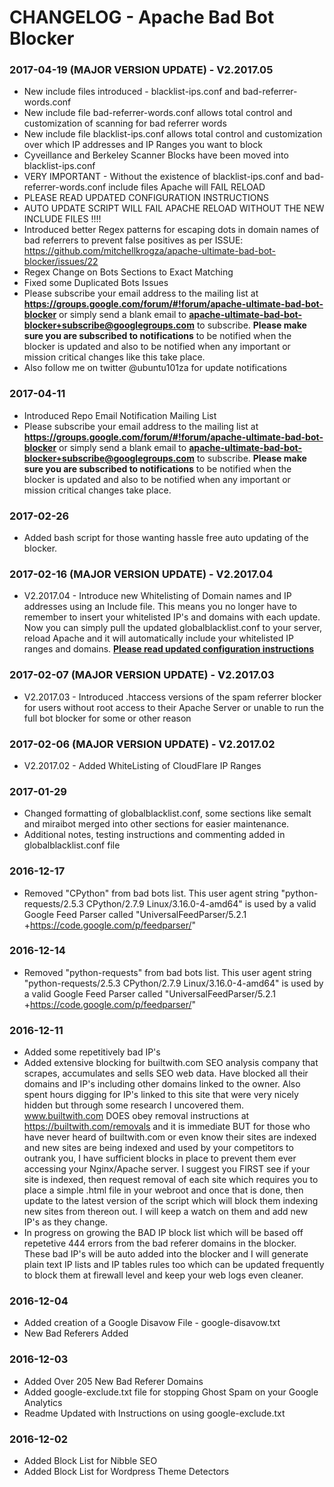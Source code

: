 # CHANGELOG - Apache Bad Bot Blocker

### 2017-04-19 (MAJOR VERSION UPDATE) - V2.2017.05
- New include files introduced - blacklist-ips.conf and bad-referrer-words.conf
- New include file bad-referrer-words.conf allows total control and customization of scanning for bad referrer words
- New include file blacklist-ips.conf allows total control and customization over which IP addresses and IP Ranges you want to block
- Cyveillance and Berkeley Scanner Blocks have been moved into blacklist-ips.conf
- VERY IMPORTANT - Without the existence of blacklist-ips.conf and bad-referrer-words.conf include files Apache will FAIL RELOAD
- PLEASE READ UPDATED CONFIGURATION INSTRUCTIONS
- AUTO UPDATE SCRIPT WILL FAIL APACHE RELOAD WITHOUT THE NEW INCLUDE FILES !!!!
- Introduced better Regex patterns for escaping dots in domain names of bad referrers to prevent false positives as per ISSUE: https://github.com/mitchellkrogza/apache-ultimate-bad-bot-blocker/issues/22
- Regex Change on Bots Sections to Exact Matching
- Fixed some Duplicated Bots Issues
- Please subscribe your email address to the mailing list at **https://groups.google.com/forum/#!forum/apache-ultimate-bad-bot-blocker**
or simply send a blank email to **apache-ultimate-bad-bot-blocker+subscribe@googlegroups.com** to subscribe.
**Please make sure you are subscribed to notifications** to be notified when the blocker is updated and also to be notified when any important or mission critical changes like this take place.
- Also follow me on twitter @ubuntu101za for update notifications


### 2017-04-11
- Introduced Repo Email Notification Mailing List
- Please subscribe your email address to the mailing list at **https://groups.google.com/forum/#!forum/apache-ultimate-bad-bot-blocker**
or simply send a blank email to **apache-ultimate-bad-bot-blocker+subscribe@googlegroups.com** to subscribe.
**Please make sure you are subscribed to notifications** to be notified when the blocker is updated and also to be notified when any important or mission critical changes take place.

### 2017-02-26
- Added bash script for those wanting hassle free auto updating of the blocker.

### 2017-02-16 (MAJOR VERSION UPDATE) - V2.2017.04
- V2.2017.04 - Introduce new Whitelisting of Domain names and IP addresses using an Include file. This means you no longer have to remember to insert your whitelisted IP's and domains with each update. Now you can simply pull the updated globalblacklist.conf to your server, reload Apache and it will automatically include your whitelisted IP ranges and domains. **[Please read updated configuration instructions](https://github.com/mitchellkrogza/apache-ultimate-bad-bot-blocker/blob/master/CONFIGURATION.md)**

### 2017-02-07 (MAJOR VERSION UPDATE) - V2.2017.03
- V2.2017.03 - Introduced .htaccess versions of the spam referrer blocker for users without root access to their Apache Server or unable to run the full bot blocker for some or other reason

### 2017-02-06 (MAJOR VERSION UPDATE) - V2.2017.02
- V2.2017.02 - Added WhiteListing of CloudFlare IP Ranges

### 2017-01-29
- Changed formatting of globalblacklist.conf, some sections like semalt and miraibot merged into other sections for easier maintenance.
- Additional notes, testing instructions and commenting added in globalblacklist.conf file

### 2016-12-17
- Removed "CPython" from bad bots list. This user agent string "python-requests/2.5.3 CPython/2.7.9 Linux/3.16.0-4-amd64" is used by a valid Google Feed Parser called "UniversalFeedParser/5.2.1 +https://code.google.com/p/feedparser/"

### 2016-12-14
- Removed "python-requests" from bad bots list. This user agent string "python-requests/2.5.3 CPython/2.7.9 Linux/3.16.0-4-amd64" is used by a valid Google Feed Parser called "UniversalFeedParser/5.2.1 +https://code.google.com/p/feedparser/"

### 2016-12-11
- Added some repetitively bad IP's
- Added extensive blocking for builtwith.com SEO analysis company that scrapes, accumulates and sells SEO web data. Have blocked all their domains and IP's including other domains linked to the owner. Also spent hours digging for IP's linked to this site that were very nicely hidden but through some research I uncovered them. www.builtwith.com DOES obey removal instructions at https://builtwith.com/removals and it is immediate BUT for those who have never heard of builtwith.com or even know their sites are indexed and new sites are being indexed and used by your competitors to outrank you, I have sufficient blocks in place to prevent them ever accessing your Nginx/Apache server. I suggest you FIRST see if your site is indexed, then request removal of each site which requires you to place a simple .html file in your webroot and once that is done, then update to the latest version of the script which will block them indexing new sites from thereon out. I will keep a watch on them and add new IP's as they change.
- In progress on growing the BAD IP block list which will be based off repetetive 444 errors from the bad referer domains in the blocker. These bad IP's will be auto added into the blocker and I will generate plain text IP lists and IP tables rules too which can be updated frequently to block them at firewall level and keep your web logs even cleaner.

### 2016-12-04
- Added creation of a Google Disavow File - google-disavow.txt
- New Bad Referers Added

### 2016-12-03
- Added Over 205 New Bad Referer Domains
- Added google-exclude.txt file for stopping Ghost Spam on your Google Analytics
- Readme Updated with Instructions on using google-exclude.txt

### 2016-12-02 	
- Added Block List for Nibble SEO
- Added Block List for Wordpress Theme Detectors
